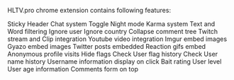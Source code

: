HLTV.pro chrome extension contains following features:

Sticky Header
Chat system
Toggle Night mode
Karma system
Text and Word filtering
Ignore user
Ignore country
Collapse comment tree
Twitch stream and Clip integration
Youtube video integration
Imgur embed images
Gyazo embed images
Twitter posts embedded
Reaction gifs embed
Anonymous profile visits
Hide flags
Check User flag history
Check User name history
Username information display on click
Bait rating
User level
User age information
Comments form on top
